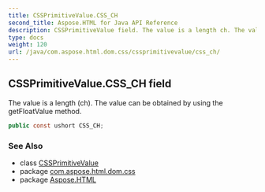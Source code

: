 ```yaml
---
title: CSSPrimitiveValue.CSS_CH
second_title: Aspose.HTML for Java API Reference
description: CSSPrimitiveValue field. The value is a length ch. The value can be obtained by using the getFloatValue method
type: docs
weight: 120
url: /java/com.aspose.html.dom.css/cssprimitivevalue/css_ch/
---
```

## CSSPrimitiveValue.CSS_CH field

The value is a length (ch). The value can be obtained by using the getFloatValue method.

```java
public const ushort CSS_CH;
```

### See Also

* class [CSSPrimitiveValue](../)
* package [com.aspose.html.dom.css](../../../com.aspose.html.dom.css/)
* package [Aspose.HTML](../../../)
